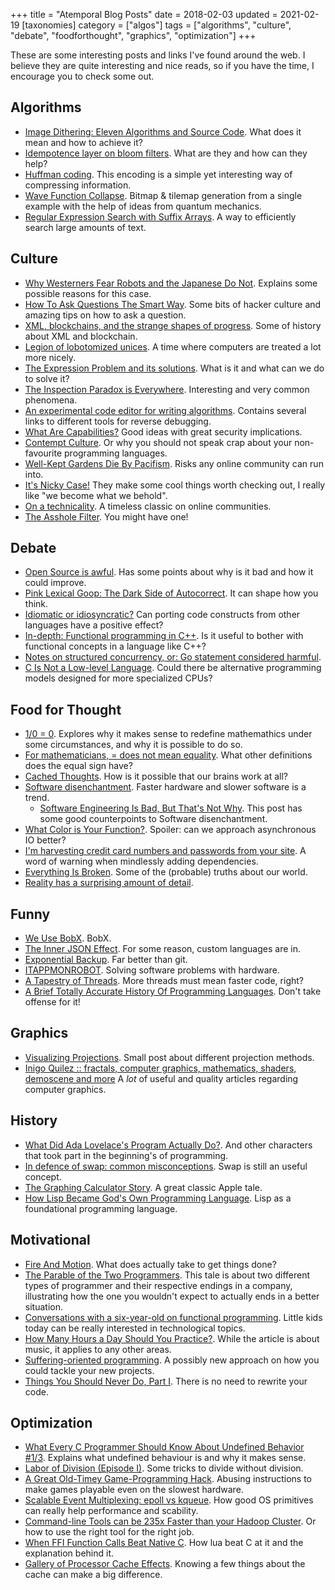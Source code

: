 +++
title = "Atemporal Blog Posts"
date = 2018-02-03
updated = 2021-02-19
[taxonomies]
category = ["algos"]
tags = ["algorithms", "culture", "debate", "foodforthought", "graphics", "optimization"]
+++

These are some interesting posts and links I've found around the web. I believe they are quite interesting and nice reads, so if you have the time, I encourage you to check some out.

Algorithms
----------

* [Image Dithering: Eleven Algorithms and Source Code](http://www.tannerhelland.com/4660/dithering-eleven-algorithms-source-code/). What does it mean and how to achieve it?
* [Idempotence layer on bloom filters](https://cristian.io/post/bloom-filters/). What are they and how can they help?
* [Huffman coding](https://en.wikipedia.org/wiki/Huffman_coding). This encoding is a simple yet interesting way of compressing information.
* [Wave Function Collapse](https://github.com/mxgmn/WaveFunctionCollapse). Bitmap & tilemap generation from a single example with the help of ideas from quantum mechanics.
* [Regular Expression Search with Suffix Arrays](https://blog.nelhage.com/2015/02/regular-expression-search-with-suffix-arrays/). A way to efficiently search large amounts of text.


Culture
-------

* [Why Westerners Fear Robots and the Japanese Do Not](https://www.wired.com/story/ideas-joi-ito-robot-overlords/). Explains some possible reasons for this case.
* [How To Ask Questions The Smart Way](http://catb.org/~esr/faqs/smart-questions.html). Some bits of hacker culture and amazing tips on how to ask a question.
* [XML, blockchains, and the strange shapes of progress](http://apenwarr.ca/log/?m=201809#14). Some of history about XML and blockchain.
* [Legion of lobotomized unices](https://czep.net/17/legion-of-lobotomized-unices.html). A time where computers are treated a lot more nicely.
* [The Expression Problem and its solutions](https://eli.thegreenplace.net/2016/the-expression-problem-and-its-solutions/). What is it and what can we do to solve it?
* [The Inspection Paradox is Everywhere](http://allendowney.blogspot.com/2015/08/the-inspection-paradox-is-everywhere.html). Interesting and very common phenomena.
* [An experimental code editor for writing algorithms](https://github.com/ChrisKnott/Algojammer). Contains several links to different tools for reverse debugging.
* [What Are Capabilities?](http://habitatchronicles.com/2017/05/what-are-capabilities/) Good ideas with great security implications.
* [Contempt Culture](https://blog.aurynn.com/2015/12/16-contempt-culture). Or why you should not speak crap about your non-favourite programming languages.
* [Well-Kept Gardens Die By Pacifism](https://www.lesswrong.com/posts/tscc3e5eujrsEeFN4/well-kept-gardens-die-by-pacifism). Risks any online community can run into.
* [It's Nicky Case!](https://ncase.me/) They make some cool things worth checking out, I really like "we become what we behold".
* [On a technicality](https://eev.ee/blog/2016/07/22/on-a-technicality/). A timeless classic on online communities.
* [The Asshole Filter](https://siderea.dreamwidth.org/1209794.html). You might have one!


Debate
------

* [Open Source is awful](https://steemit.com/opensource/@crell/open-source-is-awful). Has some points about why is it bad and how it could improve.
* [Pink Lexical Goop: The Dark Side of Autocorrect](http://www.mondo2000.com/2018/01/17/pink-lexical-goop-dark-side-autocorrect/). It can shape how you think.
* [Idiomatic or idiosyncratic?](http://blog.ploeh.dk/2015/08/03/idiomatic-or-idiosyncratic/) Can porting code constructs from other languages have a positive effect?
* [In-depth: Functional programming in C++](https://gamasutra.com/view/news/169296/Indepth_Functional_programming_in_C.php). Is it useful to bother with functional concepts in a language like C++?
* [Notes on structured concurrency, or: Go statement considered harmful](https://vorpus.org/blog/notes-on-structured-concurrency-or-go-statement-considered-harmful/).
* [C Is Not a Low-level Language](https://queue.acm.org/detail.cfm?id=3212479). Could there be alternative programming models designed for more specialized CPUs?


Food for Thought
----------------

* [1/0 = 0](https://www.hillelwayne.com/post/divide-by-zero/). Explores why it makes sense to redefine mathemathics under some circumstances, and why it is possible to do so.
* [For mathematicians, = does not mean equality](https://jeremykun.com/2018/04/13/for-mathematicians-does-not-mean-equality/). What other definitions does the equal sign have?
* [Cached Thoughts](https://www.lesswrong.com/posts/2MD3NMLBPCqPfnfre/cached-thoughts). How is it possible that our brains work at all?
* [Software disenchantment](http://tonsky.me/blog/disenchantment/). Faster hardware and slower software is a trend.
  * [Software Engineering Is Bad, But That's Not Why](https://blackhole12.com/blog/software-engineering-is-bad-but-it-s-not-that-bad/). This post has some good counterpoints to Software disenchantment.
* [What Color is Your Function?](http://journal.stuffwithstuff.com/2015/02/01/what-color-is-your-function/). Spoiler: can we approach asynchronous IO better?
* [I'm harvesting credit card numbers and passwords from your site](https://hackernoon.com/im-harvesting-credit-card-numbers-and-passwords-from-your-site-here-s-how-9a8cb347c5b5). A word of warning when mindlessly adding dependencies.
* [Everything Is Broken](https://medium.com/message/everything-is-broken-81e5f33a24e1). Some of the (probable) truths about our world.
* [Reality has a surprising amount of detail](http://johnsalvatier.org/blog/2017/reality-has-a-surprising-amount-of-detail).


Funny
-----

* [We Use BobX](http://thedailywtf.com/articles/We-Use-BobX). BobX.
* [The Inner JSON Effect](http://thedailywtf.com/articles/the-inner-json-effect). For some reason, custom languages are in.
* [Exponential Backup](https://thedailywtf.com/articles/exponential-backup). Far better than git.
* [ITAPPMONROBOT](https://thedailywtf.com/articles/ITAPPMONROBOT). Solving software problems with hardware.
* [A Tapestry of Threads](https://thedailywtf.com/articles/a-tapestry-of-threads). More threads must mean faster code, right?
* [A Brief Totally Accurate History Of Programming Languages](https://medium.com/commitlog/a-brief-totally-accurate-history-of-programming-languages-cd93ec806124). Don't take offense for it!


Graphics
--------

* [Visualizing Projections](http://shaunlebron.github.io/visualizing-projections/). Small post about different projection methods.
* [Inigo Quilez :: fractals, computer graphics, mathematics, shaders, demoscene and more](http://www.iquilezles.org/www/index.htm) A *lot* of useful and quality articles regarding computer graphics.


History
-------

* [What Did Ada Lovelace's Program Actually Do?](https://twobithistory.org/2018/08/18/ada-lovelace-note-g.html). And other characters that took part in the beginning's of programming.
* [In defence of swap: common misconceptions](https://chrisdown.name/2018/01/02/in-defence-of-swap.html). Swap is still an useful concept.
* [The Graphing Calculator Story](https://www.pacifict.com/Story/). A great classic Apple tale.
* [How Lisp Became God's Own Programming Language](https://twobithistory.org/2018/10/14/lisp.html). Lisp as a foundational programming language.


Motivational
------------

* [Fire And Motion](https://www.joelonsoftware.com/2002/01/06/fire-and-motion/). What does actually take to get things done?
* [The Parable of the Two Programmers](https://realmensch.org/2017/08/25/the-parable-of-the-two-programmers/). This tale is about two different types of programmer and their respective endings in a company, illustrating how the one you wouldn't expect to actually ends in a better situation.
* [Conversations with a six-year-old on functional programming](https://byorgey.wordpress.com/2018/05/06/conversations-with-a-six-year-old-on-functional-programming/). Little kids today can be really interested in technological topics.
* [How Many Hours a Day Should You Practice?](https://bulletproofmusician.com/how-many-hours-a-day-should-you-practice/). While the article is about music, it applies to any other areas.
* [Suffering-oriented programming](http://nathanmarz.com/blog/suffering-oriented-programming.html). A possibly new approach on how you could tackle your new projects.
* [Things You Should Never Do, Part I](https://www.joelonsoftware.com/2000/04/06/things-you-should-never-do-part-i/). There is no need to rewrite your code.


Optimization
------------

* [What Every C Programmer Should Know About Undefined Behavior #1/3](http://blog.llvm.org/2011/05/what-every-c-programmer-should-know.html). Explains what undefined behaviour is and why it makes sense.
* [Labor of Division (Episode I)](http://ridiculousfish.com/blog/posts/labor-of-division-episode-i.html). Some tricks to divide without division.
* [A Great Old-Timey Game-Programming Hack](http://blog.moertel.com/posts/2013-12-14-great-old-timey-game-programming-hack.html). Abusing instructions to make games playable even on the slowest hardware.
* [Scalable Event Multiplexing: epoll vs kqueue](https://web.archive.org/web/20191213224640/https://people.eecs.berkeley.edu/~sangjin/2012/12/21/epoll-vs-kqueue.html). How good OS primitives can really help performance and scability.
* [Command-line Tools can be 235x Faster than your Hadoop Cluster](https://adamdrake.com/command-line-tools-can-be-235x-faster-than-your-hadoop-cluster.html). Or how to use the right tool for the right job.
* [When FFI Function Calls Beat Native C](https://nullprogram.com/blog/2018/05/27/). How lua beat C at it and the explanation behind it.
* [Gallery of Processor Cache Effects](http://igoro.com/archive/gallery-of-processor-cache-effects/). Knowing a few things about the cache can make a big difference.
